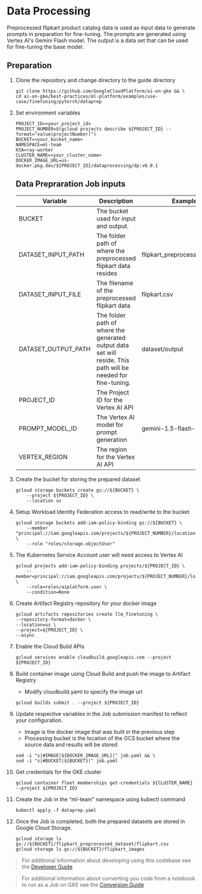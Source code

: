 # Data Processing

Preprocessed flipkart product catalog data is used as input data to generate prompts in preparation for fine-tuning.
The prompts are generated using Vertex AI's Gemini Flash model. The output is a data set that can be used for fine-tuning
the base model.


## Preparation

1. Clone the repository and change directory to the guide directory

   ```
   git clone https://github.com/GoogleCloudPlatform/ai-on-gke && \
   cd ai-on-gke/best-practices/ml-platform/examples/use-case/finetuning/pytorch/dataprep
   ```

2. Set environment variables

    ```
    PROJECT_ID=<your_project_id>
    PROJECT_NUMBER=$(gcloud projects describe ${PROJECT_ID} --format="value(projectNumber)")
    BUCKET=<your_bucket_name>
    NAMESPACE=ml-team
    KSA=ray-worker
    CLUSTER_NAME=<your_cluster_name>
    DOCKER_IMAGE_URL=us-docker.pkg.dev/${PROJECT_ID}/dataprocessing/dp:v0.0.1
   ```

   ## Data Prepraration Job inputs
   | Variable | Description | Example |
   | --- | --- | --- |
   | BUCKET | The bucket used for input and output. | | 
   | DATASET_INPUT_PATH | The folder path of where the preprocessed flipkart data resides | flipkart_preprocessed_dataset |
   | DATASET_INPUT_FILE | The filename of the preprocessed flipkart data | flipkart.csv |
   | DATASET_OUTPUT_PATH | The folder path of where the generated output data set will reside. This path will be needed for fine-tuning. | dataset/output |
   | PROJECT_ID | The Project ID for the Vertex AI API | |
   | PROMPT_MODEL_ID | The Vertex AI model for prompt generation | gemini-1.5-flash-001 |
   | VERTEX_REGION | The region for the Vertex AI API | |

3. Create the bucket for storing the prepared dataset

    ```
    gcloud storage buckets create gs://${BUCKET} \
        --project ${PROJECT_ID} \
        --location us
    ```

4. Setup Workload Identity Federation access to read/write to the bucket

    ```
    gcloud storage buckets add-iam-policy-binding gs://${BUCKET} \
        --member "principal://iam.googleapis.com/projects/${PROJECT_NUMBER}/locations/global/workloadIdentityPools/${PROJECT_ID}.svc.id.goog/subject/ns/${NAMESPACE}/sa/${KSA}" \
        --role "roles/storage.objectUser"
    ```

5. The Kubernetes Service Account user will need access to Vertex AI

    ```
    gcloud projects add-iam-policy-binding projects/${PROJECT_ID} \
        --member=principal://iam.googleapis.com/projects/${PROJECT_NUMBER}/locations/global/workloadIdentityPools/${PROJECT_ID}.svc.id.goog/subject/ns/${NAMESPACE}/sa/${KSA} \
        --role=roles/aiplatform.user \
        --condition=None
    ```

6. Create Artifact Registry repository for your docker image
    ```
    gcloud artifacts repositories create llm_finetuning \
    --repository-format=docker \
    --location=us \
    --project=${PROJECT_ID} \
    --async
    ```

7. Enable the Cloud Build APIs
    ```
    gcloud services enable cloudbuild.googleapis.com --project ${PROJECT_ID}
    ```
    
8. Build container image using Cloud Build and push the image to Artifact Registry
    - Modify cloudbuild.yaml to specify the image url

    ```
    gcloud builds submit . --project ${PROJECT_ID}
    ```


9. Update respective variables in the Job submission manifest to reflect your configuration.

   - Image is the docker image that was built in the previous step
   - Processing bucket is the location of the GCS bucket where the source data and results will be stored

   ```
   sed -i "s|#IMAGE|${DOCKER_IMAGE_URL}|" job.yaml && \
   sed -i "s|#BUCKET|${BUCKET}|" job.yaml
   ```

1. Get credentials for the GKE cluster

   ```
   gcloud container fleet memberships get-credentials ${CLUSTER_NAME} --project ${PROJECT_ID}
   ```

1. Create the Job in the “ml-team” namespace using kubectl command

   ```
   kubectl apply -f dataprep.yaml
   ```


1. Once the Job is completed, both the prepared datasets are stored in Google Cloud Storage.

   ```
   gcloud storage ls gs://${BUCKET}/flipkart_preprocessed_dataset/flipkart.csv
   gcloud storage ls gs://${BUCKET}/flipkart_images
   ```

> For additional information about developing using this codebase see the [Developer Guide](DEVELOPER.md)

> For additional information about converting you code from a notebook to run as a Job on GKE see the [Conversion Guide](CONVERSION.md)

